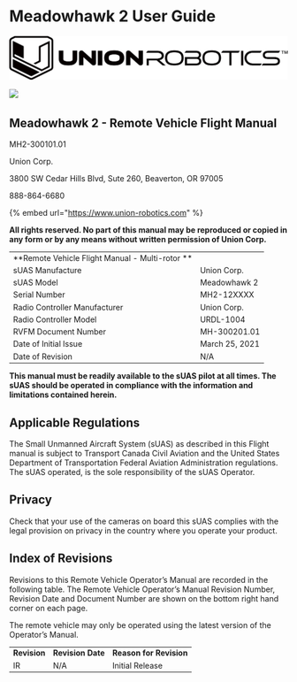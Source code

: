 # Meadowhawk 2 User Guide

![](../../../../.gitbook/assets/union-robotics-logo-black.jpeg)

![](../../../../.gitbook/assets/meadowhawk\_1.2.6\_basic.jpg)

## Meadowhawk 2 - Remote Vehicle Flight Manual

MH2-300101.01

Union Corp.

3800 SW Cedar Hills Blvd, Sute 260, Beaverton, OR 97005

888-864-6680

{% embed url="https://www.union-robotics.com" %}

**All rights reserved. No part of this manual may be reproduced or copied in any form or by any means without written permission of Union Corp.**

|                                                 |                |
| ----------------------------------------------- | -------------- |
| **Remote Vehicle Flight Manual - Multi-rotor ** |                |
| sUAS Manufacture                                | Union Corp.    |
| sUAS Model                                      | Meadowhawk 2   |
| Serial Number                                   | MH2-12XXXX     |
| Radio Controller Manufacturer                   | Union Corp.    |
| Radio Controller Model                          | URDL-1004      |
| RVFM Document Number                            | MH-300201.01   |
| Date of Initial Issue                           | March 25, 2021 |
| Date of Revision                                | N/A            |

**This manual must be readily available to the sUAS pilot at all times. The sUAS should be operated in compliance with the information and limitations contained herein.**

## **Applicable Regulations**

The Small Unmanned Aircraft System (sUAS) as described in this Flight manual is subject to Transport Canada Civil Aviation and the United States Department of Transportation Federal Aviation Administration regulations. \
The sUAS operated, is the sole responsibility of the sUAS Operator.

## **Privacy**

Check that your use of the cameras on board this sUAS complies with the legal provision on privacy in the country where you operate your product.

## **Index of Revisions**

Revisions to this Remote Vehicle Operator’s Manual are recorded in the following table. The Remote Vehicle Operator’s Manual Revision Number, Revision Date and Document Number are shown on the bottom right hand corner on each page.

The remote vehicle may only be operated using the latest version of the Operator’s Manual.

|              |                   |                         |
| ------------ | ----------------- | ----------------------- |
| **Revision** | **Revision Date** | **Reason for Revision** |
| IR           | N/A               | Initial Release         |
